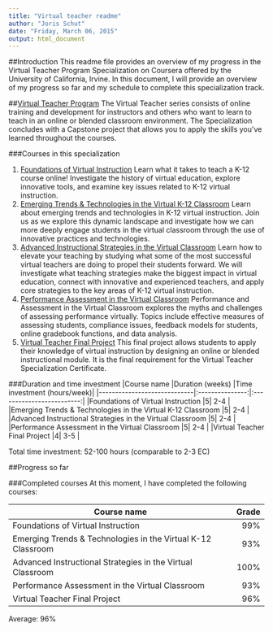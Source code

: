 ```yaml
---
title: "Virtual teacher readme"
author: "Joris Schut"
date: "Friday, March 06, 2015"
output: html_document
---
```


##Introduction
This readme file provides an overview of my progress in the Virtual Teacher Program Specialization on Coursera offered by the University of California, Irvine. In this document, I will provide an overview of my progress so far and my schedule to complete this specialization track.

##[Virtual Teacher Program](https://www.coursera.org/specialization/virtualteacher/10?utm_medium=listingPage)
The Virtual Teacher series consists of online training and development for instructors and others who want to learn to teach in an online or blended classroom environment. The Specialization concludes with a Capstone project that allows you to apply the skills you've learned throughout the courses.

###Courses in this specialization
 1. [Foundations of Virtual Instruction](https://www.coursera.org/course/virtualinstruction)
    Learn what it takes to teach a K-12 course online! Investigate the history of virtual education, explore innovative tools, and examine key issues related to K-12 virtual instruction.
 2. [Emerging Trends & Technologies in the Virtual K-12 Classroom](https://www.coursera.org/course/k12virtualtrends)
    Learn about emerging trends and technologies in K-12 virtual instruction. Join us as we explore this dynamic landscape and investigate how we can more deeply engage students in the virtual classroom through the use of innovative practices and technologies.
 3. [Advanced Instructional Strategies in the Virtual Classroom](https://www.coursera.org/course/advancedvirtual)
    Learn how to elevate your teaching by studying what some of the most successful virtual teachers are doing to propel their students forward. We will investigate what teaching strategies make the biggest impact in virtual education, connect with innovative and experienced teachers, and apply core strategies to the key areas of K-12 virtual instruction.
 4. [Performance Assessment in the Virtual Classroom](https://www.coursera.org/course/virtualassessment)
    Performance and Assessment in the Virtual Classroom explores the myths and challenges of assessing performance virtually. Topics include effective measures of assessing students, compliance issues, feedback models for students, online gradebook functions, and data analysis.
 5. [Virtual Teacher Final Project](https://www.coursera.org/course/vtfinalproject)
    This final project allows students to apply their knowledge of virtual instruction by designing an online or blended instructional module. It is the final requirement for the Virtual Teacher Specialization Certificate.
 
###Duration and time investment
|Course name                  |Duration (weeks) |Time investment (hours/week)|
|-----------------------------|:---------------:|:-------------------------:|
|Foundations of Virtual Instruction                           |5| 2-4 |
|Emerging Trends & Technologies in the Virtual K-12 Classroom |5| 2-4 |
|Advanced Instructional Strategies in the Virtual Classroom   |5| 2-4 |
|Performance Assessment in the Virtual Classroom              |5| 2-4 |
|Virtual Teacher Final Project                                |4| 3-5 |

Total time investment: 52-100 hours (comparable to 2-3 EC)

##Progress so far

###Completed courses
At this moment, I have completed the following courses:

|Course name                                                  |Grade |
|-------------------------------------------------------------|-----:|
|Foundations of Virtual Instruction                           | 99%  |
|Emerging Trends & Technologies in the Virtual K-12 Classroom | 93%  |
|Advanced Instructional Strategies in the Virtual Classroom   | 100% |
|Performance Assessment in the Virtual Classroom              | 93%  |
|Virtual Teacher Final Project                                | 96%  |

Average: 96%
